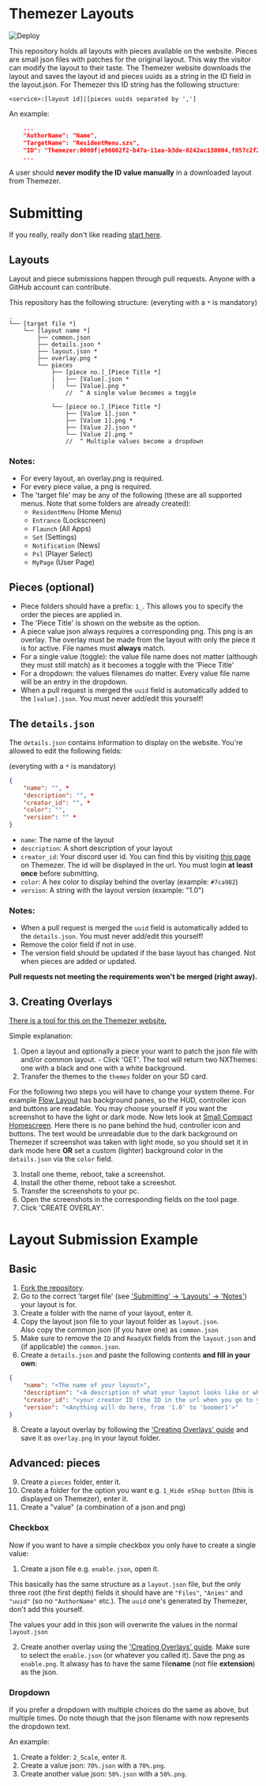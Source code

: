 ﻿# **Themezer Layouts**

![Deploy](https://github.com/ThemezerNX/Layouts/workflows/Deploy/badge.svg)

This repository holds all layouts with pieces available on the website.
Pieces are small json files with patches for the original layout. This way the visitor can modify the layout to their taste. The Themezer website downloads the layout and saves the layout id and pieces uuids as a string in the ID field in the layout.json.
For Themezer this ID string has the following structure:

```
<service>:[layout id]|[pieces uuids separated by ',']
```

An example:

```json
    ...
    "AuthorName": "Name",
    "TargetName": "ResidentMenu.szs",
    "ID": "Themezer:0000f|e96002f2-b47a-11ea-b3de-0242ac130004,f057c2f2-b47a-11ea-b3de-0242ac130004",
    ...
```

A user should **never modify the ID value manually** in a downloaded layout from Themezer.

# **Submitting**

If you really, really don't like reading [start here](#Layout-Submission-Example).

## **Layouts**

Layout and piece submissions happen through pull requests.
Anyone with a GitHub account can contribute.

This repository has the following structure:
(everyting with a `*` is mandatory)

```
.
└── [target file *]
    └── [layout name *]
        ├── common.json
        ├── details.json *
        ├── layout.json *
        ├── overlay.png *
        └── pieces
            ├── [piece no.]_[Piece Title *]
            |   ├── [Value].json *
            |   └── [Value].png *
                //  ^ A single value becomes a toggle

            └── [piece no.]_[Piece Title *]
                ├── [Value 1].json *
                ├── [Value 1].png *
                ├── [Value 2].json *
                └── [Value 2].png *
                //  ^ Multiple values become a dropdown
```

### **Notes:**

-   For every layout, an overlay.png is required.
-   For every piece value, a png is required.
-   The 'target file' may be any of the following (these are all supported menus. Note that some folders are already created):
    -   `ResidentMenu` (Home Menu)
    -   `Entrance` (Lockscreen)
    -   `Flaunch` (All Apps)
    -   `Set` (Settings)
    -   `Notification` (News)
    -   `Psl` (Player Select)
    -   `MyPage` (User Page)

## **Pieces (optional)**

-   Piece folders should have a prefix: `1_`. This allows you to specify the order the pieces are applied in.
-   The 'Piece Title' is shown on the website as the option.
-   A piece value json always requires a corresponding png. This png is an overlay. The overlay must be made from the layout with only the piece it is for active. File names must **always** match.
-   For a single value (toggle): the value file name does not matter (although they must still match) as it becomes a toggle with the 'Piece Title'
-   For a dropdown: the values filenames _do_ matter. Every value file name will be an entry in the dropdown.
-   When a pull request is merged the `uuid` field is automatically added to the `[value].json`. You must never add/edit this yourself!

## **The `details.json`**

The `details.json` contains information to display on the website. You're allowed to edit the following fields:

(everyting with a `*` is mandatory)

```json
{
	"name": "", *
	"description": "", *
	"creator_id": "", *
	"color": "",
	"version": "" *
}
```

-   `name`: The name of the layout
-   `description`: A short description of your layout
-   `creator_id`: Your discord user id. You can find this by visiting [this page](https://themezer.ga/me) on Themezer. The id will be displayed in the url. You must login **at least once** before submitting.
-   `color`: A hex color to display behind the overlay (example: `#7ca982`)
-   `version`: A string with the layout version (example: "1.0")

### **Notes:**

-   When a pull request is merged the `uuid` field is automatically added to the `details.json`. You must never add/edit this yourself!
-   Remove the color field if not in use.
-   The version field should be updated if the base layout has changed. Not when pieces are added or updated.

**Pull requests not meeting the requirements won't be merged (right away).**

## **3. Creating Overlays**

[There is a tool for this on the Themezer website.](https://themezer.ga/tools/overlaycreator)

Simple explanation:

1.  Open a layout and optionally a piece your want to patch the json file with and/or common layout. - Click 'GET'. The tool will return two NXThemes: one with a black and one with a white background.
2.  Transfer the themes to the `themes` folder on your SD card.

For the following two steps you will have to change your system theme. For example [Flow Layout](https://themezer.ga/layouts/homemenu/Flow-Layout-00005) has background panes, so the HUD, controller icon and buttons are readable. You may choose yourself if you want the screenshot to have the light or dark mode.
Now lets look at [Small Compact Homescreen](https://themezer.ga/layouts/homemenu/Small-Compact-Homescreen-0000f). Here there is no pane behind the hud, controller icon and buttons. The text would be unreadable due to the dark background on Themezer if screenshot was taken with light mode, so you should set it in dark mode here **OR** set a custom (lighter) background color in the `details.json` via the `color` field.

3.  Install one theme, reboot, take a screenshot.
4.  Install the other theme, reboot take a screeshot.
5.  Transfer the screenshots to your pc.
6.  Open the screenshots in the corresponding fields on the tool page.
7.  Click 'CREATE OVERLAY'.

# **Layout Submission Example**

## **Basic**

1. [Fork the repository](https://docs.github.com/en/desktop/contributing-and-collaborating-using-github-desktop/cloning-and-forking-repositories-from-github-desktop).
2. Go to the correct 'target file' (see ['Submitting' -> 'Layouts' -> 'Notes'](###Notes)) your layout is for.
3. Create a folder with the name of your layout, enter it.
4. Copy the layout json file to your layout folder as `layout.json`.  
   Also copy the common json (if you have one) as `common.json`
5. Make sure to remove the `ID` and `Ready8X` fields from the `layout.json` and (if applicable) the `common.json`.
6. Create a `details.json` and paste the following contents **and fill in your own**:

```json
{
	"name": "<The name of your layout>",
	"description": "<A description of what your layout looks like or whatever>",
	"creator_id": "<your creator ID (the ID in the url when you go to your profile on Themezer)>",
	"version": "<Anything will do here, from '1.0' to 'boomer1'>"
}
```

8. Create a layout overlay by following the ['Creating Overlays' guide](##3.-Creating-overlays) and save it as `overlay.png` in your layout folder.

## **Advanced: pieces**

9. Create a `pieces` folder, enter it.
10. Create a folder for the option you want e.g. `1_Hide eShop button` (this is displayed on Themezer), enter it.
11. Create a "value" (a combination of a json and png)

### **Checkbox**

Now if you want to have a simple checkbox you only have to create a single value:

1.  Create a json file e.g. `enable.json`, open it.

This basically has the same structure as a `layout.json` file, but the only three root (the first depth) fields it should have are `"Files"`, `"Anims"` and `"uuid"` (so no `"AuthorName"` etc.). The `uuid` one's generated by Themezer, don't add this yourself.

The values your add in this json will overwrite the values in the normal `layout.json`

2.  Create another overlay using the ['Creating Overlays' guide](##3.-Creating-overlays). Make sure to select the `enable.json` (or whatever you called it). Save the png as `enable.png`. It alwasy has to have the same file**name** (not file **extension**) as the json.

### **Dropdown**

If you prefer a dropdown with multiple choices do the same as above, but multiple times. Do note though that the json filename with now represents the dropdown text.

An example:

1. Create a folder: `2_Scale`, enter it.
2. Create a value json: `70%.json` with a `70%.png`.
3. Create another value json: `50%.json` with a `50%.png`.
